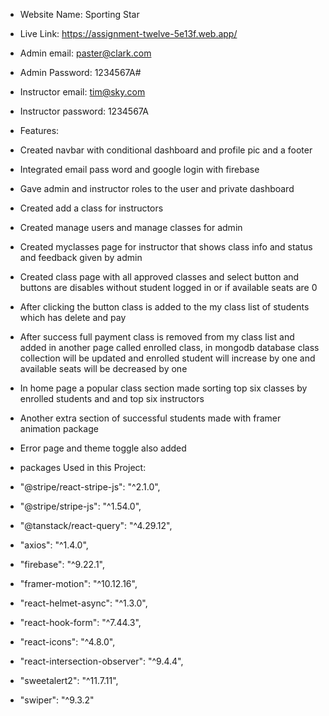 * Website Name: Sporting Star 
* Live Link: https://assignment-twelve-5e13f.web.app/
* Admin email: paster@clark.com
* Admin Password: 1234567A#
* Instructor email: tim@sky.com
* Instructor password: 1234567A
* Features: 
* Created navbar with conditional dashboard and profile pic and a footer
* Integrated email pass word and google login with firebase
* Gave admin and instructor roles to the user and private dashboard
* Created add a class for instructors
* Created manage users and manage classes for admin
* Created myclasses page for instructor that shows class info and status and feedback given by admin
* Created class page with all approved classes and select button and buttons are disables without student logged in or if available seats are 0
* After clicking the button class is added to the my class list of students which has delete and pay
* After success full payment class is removed from my class list and added in another page called enrolled class, in mongodb database class collection will be updated and enrolled student will increase by one and available seats will be decreased by one
* In home page a popular class section made sorting top six classes by enrolled students and and top six instructors
* Another extra section of successful students made with framer animation package
* Error page and theme toggle also added

* packages Used in this Project: 
* "@stripe/react-stripe-js": "^2.1.0",
* "@stripe/stripe-js": "^1.54.0",
* "@tanstack/react-query": "^4.29.12",
* "axios": "^1.4.0",
* "firebase": "^9.22.1",
* "framer-motion": "^10.12.16",
* "react-helmet-async": "^1.3.0",
* "react-hook-form": "^7.44.3",
* "react-icons": "^4.8.0",
* "react-intersection-observer": "^9.4.4",
* "sweetalert2": "^11.7.11",
* "swiper": "^9.3.2"

 